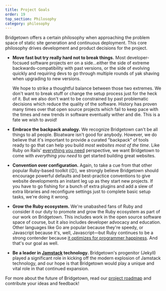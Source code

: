 ```yaml
---
title: Project Goals
order: 19
top_section: Philosophy
category: philosophy
---
```


Bridgetown offers a certain philosophy when approaching the problem space of static
site generation and continuous deployment. This core philosophy drives development and product decisions for the project.

* **Move fast but try really hard not to break things.** Most developer-focsued software projects err on a side…either the side of extreme backwards-compatibility with past versions, or the side of evolving quickly and requiring devs to go through multiple rounds of yak shaving when upgrading to new versions.

  We hope to strike a thoughtful balance between those two extremes. We don't want to break stuff or change the setup process just for the heck of it. But we also don't want to be constrained by past problematic decisions which reduce the quality of the software. History has proven many times over that open source projects which fail to keep pace with the times and new trends in software eventually wither and die. This is a fate we wish to avoid!

* **Embrace the backpack analogy.** We recognize Bridgetown can't be all things to all people. Bloatware isn't good for anybody. However, we do believe that it's important to provide a curated "backpack" of tools ready to go that can help you build _most websites most of the time_. Like Ruby on Rails' [everything you need](https://rubyonrails.org/everything-you-need/) perspective, we want Bridgetown to come with _everything you need_ to get started building great websites.

* **Convention over configuration.** Again, to take a cue from that other popular Ruby-based toolkit (😉), we strongly believe Bridgetown should encourage powerful defaults and best-practice conventions to give website developments an instant leg up as they start new projects. If you have to go fishing for a bunch of extra plugins and add a slew of extra libraries and reconfigure settings just to complete basic setup tasks, we're doing it wrong.

* **Grow the Ruby ecosystem.** We're unabashed fans of Ruby and consider it our duty to promote and grow the Ruby ecosystem as part of our work on Bridgetown. This includes work in the open source software space of course, but it also includes developer advocacy and education. Other languages like Go are popular because they're speedy, or Javascript because it's, well, Javascript—but Ruby continues to be a strong contender because [it optimizes for programmer happiness](https://basecamp.com/gettingreal/10.2-optimize-for-happiness). And that's our goal as well.

* **Be a leader in [Jamstack](/docs/jamstack/) technology.** Bridgetown's progenitor (Jekyll) played a significant role in kicking off the modern explosion of Jamstack technology, and our hope is that Bridgetown would play a unique and vital role in that continued expansion.

For more about the future of Bridgetown, read our [project roadmap](/about/#roadmap) and contribute your ideas and feedback!